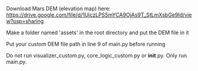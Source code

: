 Download Mars DEM (elevation map) here:
https://drive.google.com/file/d/1UjczLPS5mYCA9OjAs9T_StLmXsbGe9Id/view?usp=sharing

Make a folder named 'assets' in the root directory and put the DEM file in it

Put your custom DEM file path in line 9 of main.py before running

Do not run visualizer_custom.py, core_logic_custom.py or __init__.py. Only run main.py.
